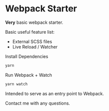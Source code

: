 # Webpack Starter

**Very** basic webpack starter.

Basic useful feature list:

 * External SCSS files
 * Live Reload / Watcher

Install Dependencies

```javascript
yarn
```

Run Webpack + Watch

```javascript
yarn watch
```

Intended to serve as an entry point to Webpack.

Contact me with any questions.
